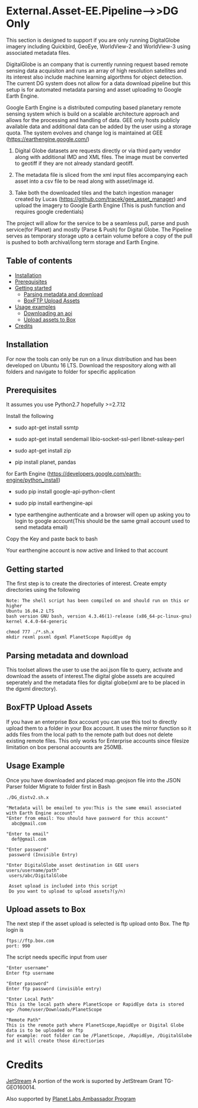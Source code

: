 # External.Asset-EE.Pipeline-->>DG Only
This section is designed to support if you are only running DigitalGlobe imagery including Quickbird, GeoEye, WorldView-2 and WorldView-3 using associated metadata files. 

DigitalGlobe is an company that is currently running request based remote sensing data acquisiton and runs an array of high resolution satellites and its interest also include machine learning algorthms for object detection. The current DG system does not allow for a data download pipeline but this setup is for automated metadata parsing and asset uploading to Google Earth Engine. 

Google Earth Engine is a distributed computing based planetary remote sensing system which is build on a scalable architecture approach and allows for the processing and handling of data. GEE only hosts publicly available data and additional data can be added by the user using a storage quota. The system evolves and change log is maintained at GEE (https://earthengine.google.com/)

1) Digital Globe datasets are requests directly or via third party vendor along with additional IMD and XML files. The image must be converted to geotiff if they are not already standard geotiff.

3) The metadata file is sliced from the xml input files accompanying each asset into a csv file to be read along with asset/image id.

3) Take both the downloaded tiles and the batch ingestion manager created by Lucas (https://github.com/tracek/gee_asset_manager) and upload the imagery to Google Earth Engine (This is push function and requires google credentials)

The project will allow for the service to be a seamless pull, parse and push service(for Planet) and mostly (Parse & Push) for Digital Globe. The Pipeline serves as temporary storage upto a certain volume before a copy of the pull is pushed to both archival/long term storage and Earth Engine.

## Table of contents
* [Installation](#installation)
* [Prerequisites](#prerequisites)
* [Getting started](#getting-started)
    * [Parsing metadata and download](#parsing-metadata-and-download)
    * [BoxFTP Upload Assets](#boxftp-upload-assets)
* [Usage examples](#usage-examples)
    * [Downloading an aoi](#downloading-an-aoi)
    * [Upload assets to Box](#upload-assets-to-box)
* [Credits](#credits)

## Installation
For now the tools can only be run on a linux distribution and has been developed on Ubuntu 16 LTS. Download the respository along with all folders and navigate to folder for specific application


## Prerequisites
It assumes you use Python2.7 hopefully >=2.7.12

Install the following

  * sudo apt-get install ssmtp

  * sudo apt-get install sendemail libio-socket-ssl-perl libnet-ssleay-perl

  * sudo apt-get install zip
  
  * pip install planet, pandas
  
for Earth Engine (https://developers.google.com/earth-engine/python_install)

  * sudo pip install google-api-python-client

  * sudo pip install earthengine-api

  * type earthengine authenticate and a browser will open up asking you to login to google account(This should be the same gmail account
  used to send metadata email)

Copy the Key and paste back to bash

Your earthengine account is now active and linked to that account 

## Getting started
The first step is to create the directories of interest. 
Create empty directories using the following
```
Note: The shell script has been compiled on and should run on this or higher
Ubuntu 16.04.2 LTS
bash version GNU bash, version 4.3.46(1)-release (x86_64-pc-linux-gnu)
kernel 4.4.0-64-generic

chmod 777 ./*.sh.x
mkdir rexml psxml dgxml PlanetScope RapidEye dg
```

## Parsing metadata and download
This toolset allows the user to use the aoi.json file to query, activate and download the assets of interest.The digital globe assets are acquired seperately and the metadata files for digital globe(xml are to be placed in the dgxml directory). 

## BoxFTP Upload Assets
If you have an enterprise Box account you can use this tool to directly upload them to a folder in your Box account. It uses the mirror function so it adds files from the local path to the remote path but does not delete existing remote files. This only works for Enterprise accounts since filesize limitation on box
personal accounts are 250MB.

## Usage Example
Once you have downloaded and placed map.geojson file into the JSON Parser folder
Migrate to folder first in Bash

```
./DG_distv2.sh.x

"Metadata will be emailed to you:This is the same email associated with Earth Engine account"
"Enter from email: You should have password for this account"
  abc@gmail.com

"Enter to email"
  def@gmail.com

"Enter password"
 password (Invisible Entry)

"Enter DigitalGlobe asset destination in GEE users users/username/path"
 users/abc/DigitalGlobe
 
 Asset upload is included into this script
 Do you want to upload to upload assets?(y/n)
 ```

## Upload assets to Box
The next step if the asset upload is selected is ftp upload onto Box. The ftp login is
```
ftps://ftp.box.com
port: 990
```
The script needs specific input from user

```
"Enter username"
Enter ftp username

"Enter password"
Enter ftp password (invisible entry)

"Enter Local Path"
This is the local path where PlanetScope or RapidEye data is stored
eg> /home/user/Downloads/PlanetScope

"Remote Path"
This is the remote path where PlanetScope,RapidEye or Digital Globe data is to be uploaded on ftp
for example: root folder can be /PlanetScope, /RapidEye, /DigitalGlobe and it will create those directiories
```

# Credits

[JetStream](https://jetstream-cloud.org/) A portion of the work is suported by JetStream Grant TG-GEO160014.

Also supported by [Planet Labs Ambassador Program](https://www.planet.com/markets/ambassador-signup/)
